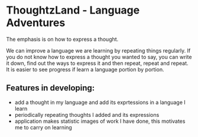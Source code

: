 # ThoughtzLand - Language Adventures

The emphasis is on how to express a thought.

We can improve a language we are learning by repeating things regularly.
If you do not know how to express a thought you wanted to say, you can write it down, find out the ways to express it and then repeat, repeat and repeat.
It is easier to see progress if learn a language portion by portion.

## Features in developing:
+ add a thought in my language and add its exprtessions in a language I learn
+ periodically repeating thoughts I added and its expressions
+ application makes statistic images of work I have done, this motivates me to carry on learning